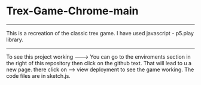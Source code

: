 # Trex-Game-Chrome-main
-----------------------------
This is a recreation of the classic trex game.
I have used javascript - p5.play library.

-----------------------------
To see this project working ---> 
You can go to the enviroments section in the right of this repository then click on the github text. That will lead to u a new page. there click on --> view deployment to see the game working. The code files are in sketch.js.
